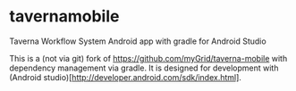 # tavernamobile
Taverna Workflow System Android app with gradle for Android Studio

This is a (not via git) fork of https://github.com/myGrid/taverna-mobile with dependency management via gradle.
It is designed for development with (Android studio)[http://developer.android.com/sdk/index.html].
